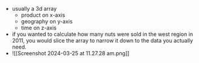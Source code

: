 - usually a 3d array
	- product on x-axis
	- geography on y-axis
	- time on z-axis
- if you wanted to calculate how many nuts were sold in the west region in 2011, you would slice the array to narrow it down to the data you actually need. 
- ![[Screenshot 2024-03-25 at 11.27.28 am.png]]